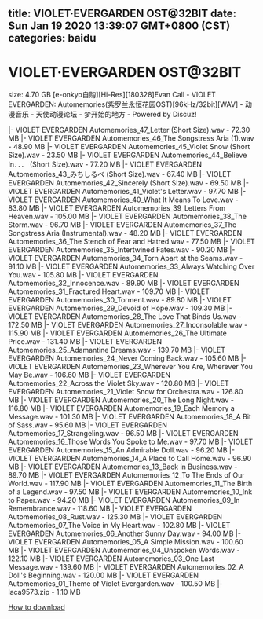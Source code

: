 
title: VIOLET·EVERGARDEN OST@32BIT
date: Sun Jan 19 2020 13:39:07 GMT+0800 (CST)    
categories: baidu
---

# VIOLET·EVERGARDEN OST@32BIT
size: 4.70 GB
 [e-onkyo自购][Hi-Res][180328]Evan Call - VIOLET EVERGARDEN: Automemories(紫罗兰永恒花园OST)[96kHz/32bit][WAV] - 动漫音乐 - 天使动漫论坛 - 梦开始的地方 - Powered by Discuz!
 
|- VIOLET EVERGARDEN  Automemories_47_Letter (Short Size).wav - 72.30 MB
|- VIOLET EVERGARDEN  Automemories_46_The Songstress Aria (1).wav - 48.90 MB
|- VIOLET EVERGARDEN  Automemories_45_Violet Snow (Short Size).wav - 23.50 MB
|- VIOLET EVERGARDEN  Automemories_44_Believe In．．． (Short Size).wav - 77.20 MB
|- VIOLET EVERGARDEN  Automemories_43_みちしるべ (Short Size).wav - 67.40 MB
|- VIOLET EVERGARDEN  Automemories_42_Sincerely (Short Size).wav - 69.50 MB
|- VIOLET EVERGARDEN  Automemories_41_Violet's Letter.wav - 97.70 MB
|- VIOLET EVERGARDEN  Automemories_40_What It Means To Love.wav - 83.80 MB
|- VIOLET EVERGARDEN  Automemories_39_Letters From Heaven.wav - 105.00 MB
|- VIOLET EVERGARDEN  Automemories_38_The Storm.wav - 96.70 MB
|- VIOLET EVERGARDEN  Automemories_37_The Songstress Aria (Instrumental).wav - 48.20 MB
|- VIOLET EVERGARDEN  Automemories_36_The Stench of Fear and Hatred.wav - 77.50 MB
|- VIOLET EVERGARDEN  Automemories_35_Intertwined Fates.wav - 90.20 MB
|- VIOLET EVERGARDEN  Automemories_34_Torn Apart at the Seams.wav - 91.10 MB
|- VIOLET EVERGARDEN  Automemories_33_Always Watching Over You.wav - 105.80 MB
|- VIOLET EVERGARDEN  Automemories_32_Innocence.wav - 89.90 MB
|- VIOLET EVERGARDEN  Automemories_31_Fractured Heart.wav - 109.70 MB
|- VIOLET EVERGARDEN  Automemories_30_Torment.wav - 89.80 MB
|- VIOLET EVERGARDEN  Automemories_29_Devoid of Hope.wav - 109.30 MB
|- VIOLET EVERGARDEN  Automemories_28_The Love That Binds Us.wav - 172.50 MB
|- VIOLET EVERGARDEN  Automemories_27_Inconsolable.wav - 115.90 MB
|- VIOLET EVERGARDEN  Automemories_26_The Ultimate Price.wav - 131.40 MB
|- VIOLET EVERGARDEN  Automemories_25_Adamantine Dreams.wav - 139.70 MB
|- VIOLET EVERGARDEN  Automemories_24_Never Coming Back.wav - 105.60 MB
|- VIOLET EVERGARDEN  Automemories_23_Wherever You Are, Wherever You May Be.wav - 106.60 MB
|- VIOLET EVERGARDEN  Automemories_22_Across the Violet Sky.wav - 120.80 MB
|- VIOLET EVERGARDEN  Automemories_21_Violet Snow for Orchestra.wav - 126.80 MB
|- VIOLET EVERGARDEN  Automemories_20_The Long Night.wav - 116.80 MB
|- VIOLET EVERGARDEN  Automemories_19_Each Memory a Message.wav - 101.30 MB
|- VIOLET EVERGARDEN  Automemories_18_A Bit of Sass.wav - 95.60 MB
|- VIOLET EVERGARDEN  Automemories_17_Strangeling.wav - 96.50 MB
|- VIOLET EVERGARDEN  Automemories_16_Those Words You Spoke to Me.wav - 97.70 MB
|- VIOLET EVERGARDEN  Automemories_15_An Admirable Doll.wav - 96.20 MB
|- VIOLET EVERGARDEN  Automemories_14_A Place to Call Home.wav - 96.90 MB
|- VIOLET EVERGARDEN  Automemories_13_Back in Business.wav - 89.70 MB
|- VIOLET EVERGARDEN  Automemories_12_To The Ends of Our World.wav - 117.90 MB
|- VIOLET EVERGARDEN  Automemories_11_The Birth of a Legend.wav - 97.50 MB
|- VIOLET EVERGARDEN  Automemories_10_Ink to Paper.wav - 94.20 MB
|- VIOLET EVERGARDEN  Automemories_09_In Remembrance.wav - 118.60 MB
|- VIOLET EVERGARDEN  Automemories_08_Rust.wav - 125.30 MB
|- VIOLET EVERGARDEN  Automemories_07_The Voice in My Heart.wav - 102.80 MB
|- VIOLET EVERGARDEN  Automemories_06_Another Sunny Day.wav - 94.00 MB
|- VIOLET EVERGARDEN  Automemories_05_A Simple Mission.wav - 100.60 MB
|- VIOLET EVERGARDEN  Automemories_04_Unspoken Words.wav - 122.10 MB
|- VIOLET EVERGARDEN  Automemories_03_One Last Message.wav - 139.60 MB
|- VIOLET EVERGARDEN  Automemories_02_A Doll's Beginning.wav - 120.00 MB
|- VIOLET EVERGARDEN  Automemories_01_Theme of Violet Evergarden.wav - 100.50 MB
|- laca9573.zip - 1.10 MB

[How to download](https://bpcam.bemobtrk.com/go/2ceec3aa-1ca2-46d6-b9ff-aaa5c184517c?jno=2660)